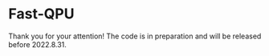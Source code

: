 # Fast-QPU
Thank you for your attention!
The code is in preparation and will be released before 2022.8.31.

